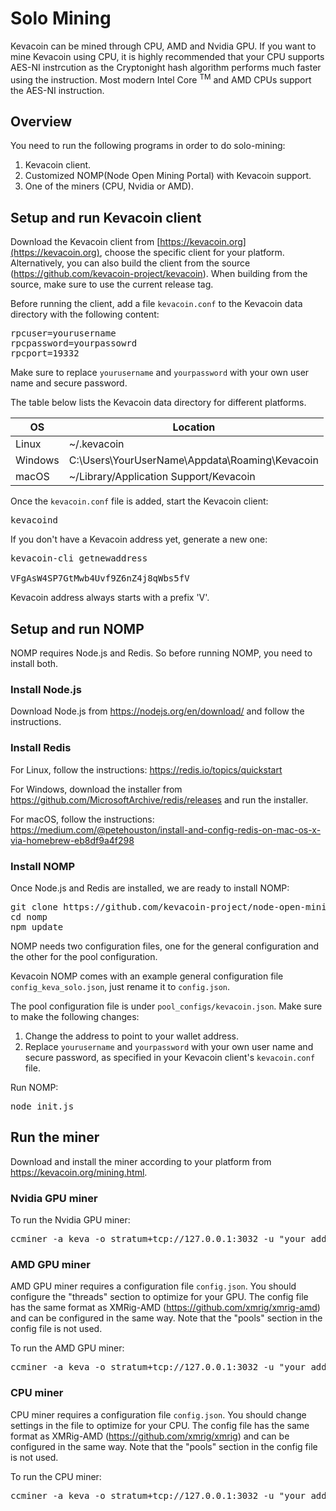 # Solo Mining

Kevacoin can be mined through CPU, AMD and Nvidia GPU. If you want to mine Kevacoin using CPU, it is highly recommended that your CPU supports AES-NI instrcution as the Cryptonight hash algorithm performs much faster using the instruction. Most modern Intel Core <sup>TM</sup> and AMD CPUs support the AES-NI instruction.

## Overview

You need to run the following programs in order to do solo-mining:

1. Kevacoin client.
2. Customized NOMP(Node Open Mining Portal) with Kevacoin support.
3. One of the miners (CPU, Nvidia or AMD).

## Setup and run Kevacoin client

Download the Kevacoin client from [https://kevacoin.org](https://kevacoin.org), choose the specific client for your platform. Alternatively, you can also build the client from the source (<https://github.com/kevacoin-project/kevacoin>). When building from the source, make sure to use the current release tag.

Before running the client, add a file `kevacoin.conf` to the Kevacoin data directory with the following content:

<pre>
rpcuser=yourusername
rpcpassword=yourpassowrd
rpcport=19332
</pre>

Make sure to replace `yourusername` and `yourpassword` with your own user name and secure password.

The table below lists the Kevacoin data directory for different platforms.

| OS        | Location |
|---        | ---      |
|Linux      | ~/.kevacoin |
|Windows    | C:\Users\YourUserName\Appdata\Roaming\Kevacoin |
|macOS      | ~/Library/Application Support/Kevacoin |

Once the `kevacoin.conf` file is added, start the Kevacoin client:

<pre>
kevacoind
</pre>

If you don't have a Kevacoin address yet, generate a new one:

<pre>
kevacoin-cli getnewaddress

VFgAsW4SP7GtMwb4Uvf9Z6nZ4j8qWbs5fV
</pre>

Kevacoin address always starts with a prefix 'V'.

## Setup and run NOMP

NOMP requires Node.js and Redis. So before running NOMP, you need to install both.

### Install Node.js

Download Node.js from <https://nodejs.org/en/download/> and follow the instructions.

### Install Redis

For Linux, follow the instructions: <https://redis.io/topics/quickstart>

For Windows, download the installer from <https://github.com/MicrosoftArchive/redis/releases> and run the installer.

For macOS, follow the instructions: <https://medium.com/@petehouston/install-and-config-redis-on-mac-os-x-via-homebrew-eb8df9a4f298>


### Install NOMP

Once Node.js and Redis are installed, we are ready to install NOMP:

<pre>
git clone https://github.com/kevacoin-project/node-open-mining-portal.git nomp
cd nomp
npm update
</pre>

NOMP needs two configuration files, one for the general configuration and the other for the pool configuration.

Kevacoin NOMP comes with an example general configuration file `config_keva_solo.json`, just rename it to `config.json`.

The pool configuration file is under `pool_configs/kevacoin.json`. Make sure to make the following changes:

1. Change the address to point to your wallet address.
2. Replace `yourusername` and `yourpassword` with your own user name and secure password, as specified in your Kevacoin client's `kevacoin.conf` file.

Run NOMP:

<pre>
node init.js
</pre>


## Run the miner

Download and install the miner according to your platform from <https://kevacoin.org/mining.html>.

### Nvidia GPU miner

To run the Nvidia GPU miner:

<pre>
ccminer -a keva -o stratum+tcp://127.0.0.1:3032 -u "your address" -p x
</pre>

### AMD GPU miner

AMD GPU miner requires a configuration file `config.json`. You should configure the "threads" section to optimize for your GPU. The config file has the same format as XMRig-AMD (<https://github.com/xmrig/xmrig-amd>) and can be configured in the same way. Note that the "pools" section in the config file is not used.

To run the AMD GPU miner:

<pre>
ccminer -a keva -o stratum+tcp://127.0.0.1:3032 -u "your address" -p x
</pre>

### CPU miner

CPU miner requires a configuration file `config.json`. You should change settings in the file to optimize for your CPU. The config file has the same format as XMRig-AMD (<https://github.com/xmrig/xmrig>) and can be configured in the same way. Note that the "pools" section in the config file is not used.

To run the CPU miner:

<pre>
ccminer -a keva -o stratum+tcp://127.0.0.1:3032 -u "your address" -p x
</pre>










